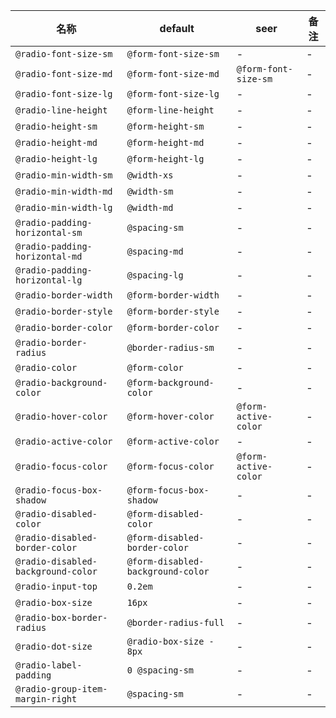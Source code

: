| 名称 | default | seer | 备注 |
| --- | --- | --- | --- |
| `@radio-font-size-sm` | `@form-font-size-sm` | - | - |
| `@radio-font-size-md` | `@form-font-size-md` | `@form-font-size-sm` | - |
| `@radio-font-size-lg` | `@form-font-size-lg` | - | - |
| `@radio-line-height` | `@form-line-height` | - | - |
| `@radio-height-sm` | `@form-height-sm` | - | - |
| `@radio-height-md` | `@form-height-md` | - | - |
| `@radio-height-lg` | `@form-height-lg` | - | - |
| `@radio-min-width-sm` | `@width-xs` | - | - |
| `@radio-min-width-md` | `@width-sm` | - | - |
| `@radio-min-width-lg` | `@width-md` | - | - |
| `@radio-padding-horizontal-sm` | `@spacing-sm` | - | - |
| `@radio-padding-horizontal-md` | `@spacing-md` | - | - |
| `@radio-padding-horizontal-lg` | `@spacing-lg` | - | - |
| `@radio-border-width` | `@form-border-width` | - | - |
| `@radio-border-style` | `@form-border-style` | - | - |
| `@radio-border-color` | `@form-border-color` | - | - |
| `@radio-border-radius` | `@border-radius-sm` | - | - |
| `@radio-color` | `@form-color` | - | - |
| `@radio-background-color` | `@form-background-color` | - | - |
| `@radio-hover-color` | `@form-hover-color` | `@form-active-color` | - |
| `@radio-active-color` | `@form-active-color` | - | - |
| `@radio-focus-color` | `@form-focus-color` | `@form-active-color` | - |
| `@radio-focus-box-shadow` | `@form-focus-box-shadow` | - | - |
| `@radio-disabled-color` | `@form-disabled-color` | - | - |
| `@radio-disabled-border-color` | `@form-disabled-border-color` | - | - |
| `@radio-disabled-background-color` | `@form-disabled-background-color` | - | - |
| `@radio-input-top` | `0.2em` | - | - |
| `@radio-box-size` | `16px` | - | - |
| `@radio-box-border-radius` | `@border-radius-full` | - | - |
| `@radio-dot-size` | `@radio-box-size - 8px` | - | - |
| `@radio-label-padding` | `0 @spacing-sm` | - | - |
| `@radio-group-item-margin-right` | `@spacing-sm` | - | - |
